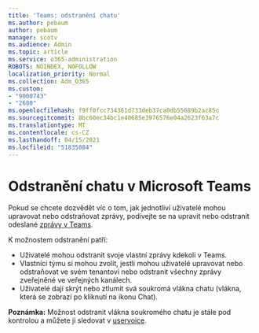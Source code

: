 ```yaml
---
title: 'Teams: odstranění chatu'
ms.author: pebaum
author: pebaum
manager: scotv
ms.audience: Admin
ms.topic: article
ms.service: o365-administration
ROBOTS: NOINDEX, NOFOLLOW
localization_priority: Normal
ms.collection: Adm_O365
ms.custom:
- "9000743"
- "2680"
ms.openlocfilehash: f9ff0fcc734361d733deb37ca0db55689b2ac85c
ms.sourcegitcommit: 8bc60ec34bc1e40685e3976576e04a2623f63a7c
ms.translationtype: MT
ms.contentlocale: cs-CZ
ms.lasthandoff: 04/15/2021
ms.locfileid: "51835084"
---
```

# <a name="delete-a-chat-in-microsoft-teams"></a>Odstranění chatu v Microsoft Teams

Pokud se chcete dozvědět víc o tom, jak jednotliví uživatelé mohou upravovat nebo odstraňovat zprávy, podívejte se na upravit nebo odstranit odeslané [zprávy v Teams](https://support.office.com/article/5f1fe604-a900-4a07-b8b7-8cf70ed6b263). 

K možnostem odstranění patří:

- Uživatelé mohou odstranit svoje vlastní zprávy kdekoli v Teams.
- Vlastníci týmu si mohou zvolit, jestli mohou uživatelé upravovat nebo odstraňovat ve svém tenantovi nebo odstranit všechny zprávy zveřejněné ve veřejných kanálech.
- Uživatelé dají skrýt nebo ztlumit svá soukromá vlákna chatu (vlákna, která se zobrazí po kliknutí na ikonu Chat).

**Poznámka:** Možnost odstranit vlákna soukromého chatu je stále pod kontrolou a můžete ji sledovat v [uservoice](https://microsoftteams.uservoice.com/forums/555103-public/suggestions/33535006-delete-private-chat-threads). 